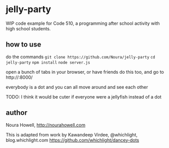 jelly-party
===========
WIP code example for Code 510, a programming after school activity with high school students.

how to use
----------
do the commands
`git clone https://github.com/Noura/jelly-party`
`cd jelly-party`
`npm install`
`node server.js`

open a bunch of tabs in your browser, or have friends do this too, and go to http://<localhost or your local IP>:8000/

everybody is a dot and you can all move around and see each other

TODO: I think it would be cuter if everyone were a jellyfish instead of a dot

author
------
Noura Howell, http://nourahowell.com

This is adapted from work by
Kawandeep Virdee, @whichlight, blog.whichlight.com
https://github.com/whichlight/dancey-dots
